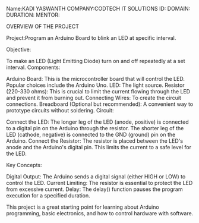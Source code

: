 Name:KADI YASWANTH
COMPANY:CODTECH IT SOLUTIONS
ID:
DOMAIN:
DURATION:
MENTOR:

OVERVIEW OF THE PROJECT

Project:Program an Arduino Board to blink an LED at specific interval.

Objective:

To make an LED (Light Emitting Diode) turn on and off repeatedly at a set interval.
Components:

Arduino Board: This is the microcontroller board that will control the LED. Popular choices include the Arduino Uno.
LED: The light source.
Resistor (220-330 ohms): This is crucial to limit the current flowing through the LED and prevent it from burning out.
Connecting Wires: To create the circuit connections.
Breadboard (Optional but recommended): A convenient way to prototype circuits without soldering.
Circuit:

Connect the LED:
The longer leg of the LED (anode, positive) is connected to a digital pin on the Arduino through the resistor.
The shorter leg of the LED (cathode, negative) is connected to the GND (ground) pin on the Arduino.
Connect the Resistor:
The resistor is placed between the LED's anode and the Arduino's digital pin. This limits the current to a safe level for the LED.

Key Concepts:

Digital Output: The Arduino sends a digital signal (either HIGH or LOW) to control the LED.
Current Limiting: The resistor is essential to protect the LED from excessive current.
Delay: The delay() function pauses the program execution for a specified duration.

This project is a great starting point for learning about Arduino programming, basic electronics, and how to control hardware with software.
